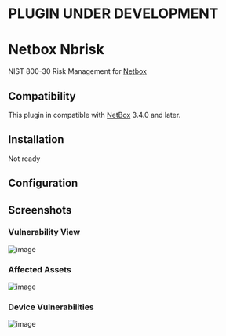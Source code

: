 # PLUGIN UNDER DEVELOPMENT

# Netbox Nbrisk
NIST 800-30 Risk Management for [Netbox](https://github.com/netbox-community/netbox)

## Compatibility

This plugin in compatible with [NetBox](https://netbox.readthedocs.org/) 3.4.0 and later.

## Installation

Not ready

## Configuration

## Screenshots

### Vulnerability View

![image](https://user-images.githubusercontent.com/16046203/214468549-afc2de89-2d1e-412e-96d5-839ac47d4d9e.png)

### Affected Assets

![image](https://user-images.githubusercontent.com/16046203/214468616-4d45b1ff-9887-43b9-9c17-0047ff5a5f02.png)

### Device Vulnerabilities

![image](https://user-images.githubusercontent.com/16046203/214468700-81d21799-8381-4fca-a9bf-204a41211736.png)

